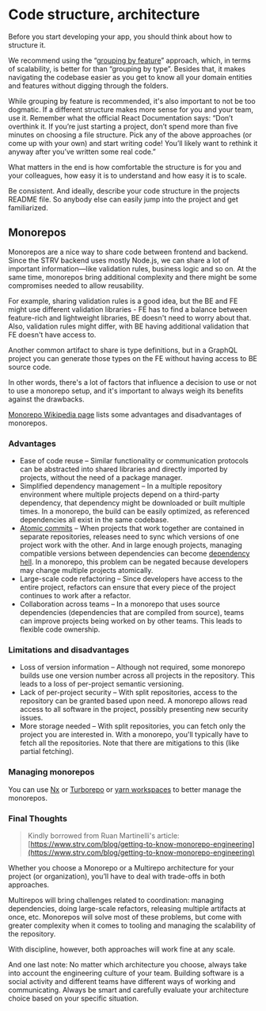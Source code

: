 # Code structure, architecture

Before you start developing your app, you should think about how to structure it.

We recommend using the “[grouping by feature](https://reactjs.org/docs/faq-structure.html#grouping-by-features-or-routes)” approach, which, in terms of scalability, is better for than “grouping by type”. Besides that, it makes navigating the codebase easier as you get to know all your domain entities and features without digging through the folders.

While grouping by feature is recommended, it's also important to not be too dogmatic. If a different structure makes more sense for you and your team, use it. Remember what the official React Documentation says: “Don’t overthink it. If you’re just starting a project, don’t spend more than five minutes on choosing a file structure. Pick any of the above approaches \(or come up with your own\) and start writing code! You’ll likely want to rethink it anyway after you’ve written some real code.”

What matters in the end is how comfortable the structure is for you and your colleagues, how easy it is to understand and how easy it is to scale.

Be consistent. And ideally, describe your code structure in the projects README file. So anybody else can easily jump into the project and get familiarized.

## Monorepos

Monorepos are a nice way to share code between frontend and backend. Since the STRV backend uses mostly Node.js, we can share a lot of important information—like validation rules, business logic and so on. At the same time, monorepos bring additional complexity and there might be some compromises needed to allow reusability.

For example, sharing validation rules is a good idea, but the BE and FE might use different validation libraries - FE has to find a balance between feature-rich and lightweight libraries, BE doesn't need to worry about that. Also, validation rules might differ, with BE having additional validation that FE doesn't have access to.

Another common artifact to share is type definitions, but in a GraphQL project you can generate those types on the FE without having access to BE source code.

In other words, there's a lot of factors that influence a decision to use or not to use a monorepo setup, and it's important to always weigh its benefits against the drawbacks.

[Monorepo Wikipedia page](https://en.wikipedia.org/wiki/Monorepo) lists some advantages and disadvantages of monorepos.

### Advantages

- Ease of code reuse – Similar functionality or communication protocols can be abstracted into shared libraries and directly imported by projects, without the need of a package manager.
- Simplified dependency management – In a multiple repository environment where multiple projects depend on a third-party dependency, that dependency might be downloaded or built multiple times. In a monorepo, the build can be easily optimized, as referenced dependencies all exist in the same codebase.
- [Atomic commits](https://en.wikipedia.org/wiki/Atomic_commit) – When projects that work together are contained in separate repositories, releases need to sync which versions of one project work with the other. And in large enough projects, managing compatible versions between dependencies can become [dependency hell](https://en.wikipedia.org/wiki/Dependency_hell). In a monorepo, this problem can be negated because developers may change multiple projects atomically.
- Large-scale code refactoring – Since developers have access to the entire project, refactors can ensure that every piece of the project continues to work after a refactor.
- Collaboration across teams – In a monorepo that uses source dependencies \(dependencies that are compiled from source\), teams can improve projects being worked on by other teams. This leads to flexible code ownership.

### Limitations and disadvantages

- Loss of version information – Although not required, some monorepo builds use one version number across all projects in the repository. This leads to a loss of per-project semantic versioning.
- Lack of per-project security – With split repositories, access to the repository can be granted based upon need. A monorepo allows read access to all software in the project, possibly presenting new security issues.
- More storage needed – With split repositories, you can fetch only the project you are interested in. With a monorepo, you'll typically have to fetch all the repositories. Note that there are mitigations to this \(like partial fetching\).

### Managing monorepos

You can use [Nx](https://nx.dev/) or [Turborepo](https://turbo.build/) or [yarn workspaces](https://yarnpkg.com/lang/en/docs/workspaces/) to better manage the monorepos.

### Final Thoughts

> Kindly borrowed from Ruan Martinelli's article: [https://www.strv.com/blog/getting-to-know-monorepo-engineering](https://www.strv.com/blog/getting-to-know-monorepo-engineering)

Whether you choose a Monorepo or a Multirepo architecture for your project \(or organization\), you’ll have to deal with trade-offs in both approaches.

Multirepos will bring challenges related to coordination: managing dependencies, doing large-scale refactors, releasing multiple artifacts at once, etc. Monorepos will solve most of these problems, but come with greater complexity when it comes to tooling and managing the scalability of the repository.

With discipline, however, both approaches will work fine at any scale.

And one last note: No matter which architecture you choose, always take into account the engineering culture of your team. Building software is a social activity and different teams have different ways of working and communicating. Always be smart and carefully evaluate your architecture choice based on your specific situation.
